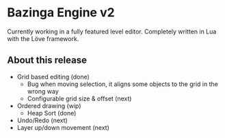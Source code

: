 Bazinga Engine v2
=================

Currently working in a fully featured level editor.
Completely written in Lua with the Löve framework.

About this release
------------------

* Grid based editing (done)
    - Bug when moving selection, it aligns some objects to the grid in the wrong way
    - Configurable grid size & offset (next)
* Ordered drawing (wip)
    - Heap Sort (done)
* Undo/Redo (next)
* Layer up/down movement (next)